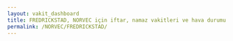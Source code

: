 ```yaml
---
layout: vakit_dashboard
title: FREDRICKSTAD, NORVEC için iftar, namaz vakitleri ve hava durumu - ilçe/eyalet seç
permalink: /NORVEC/FREDRICKSTAD/
---
```


<script type="text/javascript">
  var GLOBAL_COUNTRY = 'NORVEC';
  var GLOBAL_CITY = 'FREDRICKSTAD';
  var GLOBAL_STATE = '';
  var lat = 72;
  var lon = 21;
</script>
